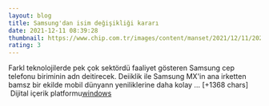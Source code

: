```yaml
--- 
layout: blog
title: Samsung'dan isim değişikliği kararı
date: 2021-12-11 08:39:28
thumbnail: https://www.chip.com.tr/images/content/manset/2021/12/11/20211211111301976119/samsung-isim-degisikligi-karari-samsung-mx.jpg
rating: 3
---
```

Farkl teknolojilerde pek çok sektördü faaliyet gösteren Samsung cep telefonu biriminin adn deitirecek. Deiiklik ile Samsung MX'in ana irketten bamsz bir ekilde mobil dünyann yeniliklerine daha kolay … [+1368 chars]</br>&nbsp;Dijital içerik platformu<a href="https://www.techno-light.net/">windows</a>